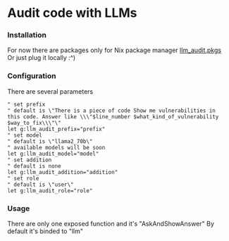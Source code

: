 # Audit code with LLMs
### Installation
For now there are packages only for Nix package manager
[llm_audit.pkgs](https://github.com/TheSaintDiratof/llm_audit.pkgs)
Or just plug it locally :^)
### Configuration
There are several parameters
```vim
" set prefix
" default is \"There is a piece of code Show me vulnerabilities in this code. Answer like \\\"$line_number $what_kind_of_vulnerability $way_to_fix\\\"\"
let g:llm_audit_prefix="prefix"
" set model
" default is \"llama2_70b\"
" available models will be soon
let g:llm_audit_model="model" 
" set addition
" default is none
let g:llm_audit_addition="addition"
" set role
" default is \"user\"
let g:llm_audit_role="role"
```
### Usage
There are only one exposed function and it's "AskAndShowAnswer"
By default it's binded to "llm"
